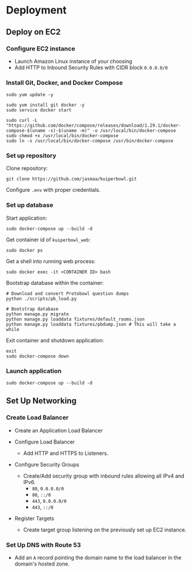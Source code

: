 # Deployment

## Deploy on EC2

### Configure EC2 instance

  - Launch Amazon Linux instance of your choosing
  - Add HTTP to Inbound Security Rules with CIDR block `0.0.0.0/0`

### Install Git, Docker, and Docker Compose

    sudo yum update -y

    sudo yum install git docker -y
    sudo service docker start
	
    sudo curl -L "https://github.com/docker/compose/releases/download/1.29.1/docker-compose-$(uname -s)-$(uname -m)" -o /usr/local/bin/docker-compose
    sudo chmod +x /usr/local/bin/docker-compose
    sudo ln -s /usr/local/bin/docker-compose /usr/bin/docker-compose


### Set up repository

Clone repository:

    git clone https://github.com/jasmaa/kuiperbowl.git

Configure `.env` with proper credentials.

### Set up database

Start application:

    sudo docker-compose up --build -d

Get container id of `kuiperbowl_web`:

    sudo docker ps

Get a shell into running web process:

    sudo docker exec -it <CONTAINER ID> bash

Bootstrap database within the container:

    # Download and convert Protobowl question dumps
    python ./scripts/pb_load.py

    # Bootstrap database
    python manage.py migrate
    python manage.py loaddata fixtures/default_rooms.json
    python manage.py loaddata fixtures/pbdump.json # This will take a while

Exit container and shutdown application:

    exit
    sudo docker-compose down

### Launch application

    sudo docker-compose up --build -d


## Set Up Networking

### Create Load Balancer

- Create an Application Load Balancer

- Configure Load Balancer
  - Add HTTP and HTTPS to Listeners.

- Configure Security Groups
  - Create/Add security group with inbound rules allowing all IPv4 and IPv6.
    - `80`, `0.0.0.0/0`
    - `80`, `::/0`
    - `443`, `0.0.0.0/0`
    - `443`, `::/0`

- Register Targets
  - Create target group listening on the previously set up EC2 instance.

### Set Up DNS with Route 53

- Add an `A` record pointing the domain name to the load balancer in the domain's hosted zone.